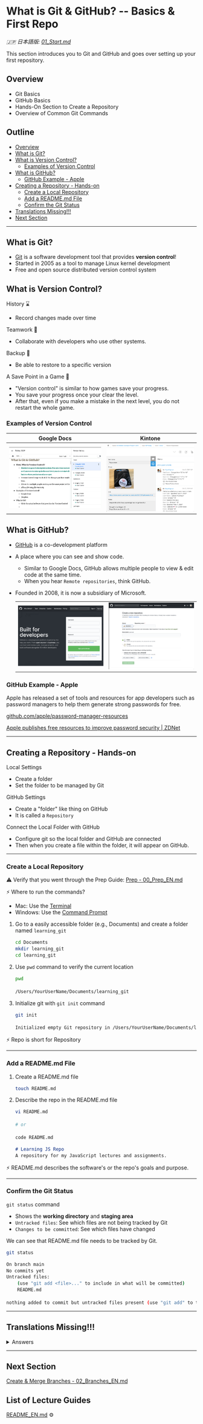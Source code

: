 # What is Git & GitHub? -- Basics & First Repo

_🇯🇵 日本語版: [01_Start.md](01_Start.md)_

This section introduces you to Git and GitHub and goes over setting up your first repository.

## Overview
* Git Basics
* GitHub Basics
* Hands-On Section to Create a Repository
* Overview of Common Git Commands

## Outline <!-- omit in toc -->
* [Overview](#overview)
* [What is Git?](#what-is-git)
* [What is Version Control?](#what-is-version-control)
  * [Examples of Version Control](#examples-of-version-control)
* [What is GitHub?](#what-is-github)
  * [GitHub Example - Apple](#github-example---apple)
* [Creating a Repository - Hands-on](#creating-a-repository---hands-on)
  * [Create a Local Repository](#create-a-local-repository)
  * [Add a README.md File](#add-a-readmemd-file)
  * [Confirm the Git Status](#confirm-the-git-status)
* [Translations Missing!!!](#translations-missing)
* [Next Section](#next-section)

---

## What is Git?
* [Git](https://git-scm.com/) is a software development tool that provides __version control__!
* Started in 2005 as a tool to manage Linux kernel development
* Free and open source distributed version control system

## What is Version Control?
History ⌛
* Record changes made over time

Teamwork 💪
* Collaborate with developers who use other systems.

Backup 💾
* Be able to restore to a specific version

A Save Point in a Game 📌
* "Version control" is similar to how games save your progress.
* You save your progress once your clear the level.
* After that, even if you make a mistake in the next level, you do not restart the whole game.

### Examples of Version Control

  | Google Docs                                                  | Kintone                                                |
  | ------------------------------------------------------------ | ------------------------------------------------------ |
  | ![Google Doc Version History](img/01_Start_GoogleDoc.png) | ![Kintone Record History](img/01_Start_Kintone.png) |

## What is GitHub?

* [GitHub](https://github.com/) is a co-development platform
* A place where you can see and show code.
  * Similar to Google Docs, GitHub allows multiple people to view & edit code at the same time.
  * When you hear `Remote repositories`, think GitHub.
* Founded in 2008, it is now a subsidiary of Microsoft.

  |                                                       |                                                  |
  | ----------------------------------------------------- | ------------------------------------------------ |
  | ![New GitHub Account](img/00_Start_GitHub_New.png) | ![New Repo](img/00_Start_GitHub_Repo_New.png) |

### GitHub Example - Apple
Apple has released a set of tools and resources for app developers such as password managers to help them generate strong passwords for free.

[github.com/apple/password-manager-resources](https://github.com/apple/password-manager-resources)

[Apple publishes free resources to improve password security | ZDNet](https://www.zdnet.com/article/apple-publishes-free-resources-to-improve-password-security/)

---

## Creating a Repository - Hands-on
Local Settings
* Create a folder
* Set the folder to be managed by Git

GitHub Settings
* Create a "folder" like thing on GitHub
* It is called a `Repository`

Connect the Local Folder with GitHub
* Configure git so the local folder and GitHub are connected
* Then when you create a file within the folder, it will appear on GitHub.

---

### Create a Local Repository

⚠️ Verify that you went through the Prep Guide: [Prep - 00_Prep_EN.md](00_Prep_EN.md)

⚡ Where to run the commands?
* Mac: Use the [Terminal](https://support.apple.com/guide/terminal/welcome/mac)
* Windows: Use the [Command Prompt](https://en.wikipedia.org/wiki/Cmd.exe)

1. Go to a easily accessible folder (e.g., Documents) and create a folder named `learning_git`

    ```sh
    cd Documents
    mkdir learning_git
    cd learning_git
    ```

1. Use `pwd` command to verify the current location

    ```sh
    pwd

    /Users/YourUserName/Documents/learning_git
    ```

1. Initialize git with `git init` command

    ```sh
    git init

    Initialized empty Git repository in /Users/YourUserName/Documents/learning_git/.git/
    ```

⚡ Repo is short for Repository

---

### Add a README.md File

1. Create a README.md file

    ```sh
    touch README.md
    ```

1. Describe the repo in the README.md file

    ```sh
    vi README.md

    # or

    code README.md
    ```

    ```markdown
    # Learning JS Repo
    A repository for my JavaScript lectures and assignments.
    ```

⚡ README.md describes the software's or the repo's goals and purpose.

---

### Confirm the Git Status

`git status` command
* Shows the __working directory__ and __staging area__
* `Untracked files`: See which files are not being tracked by Git
* `Changes to be committed`: See which files have changed

We can see that README.md file needs to be tracked by Git.

```sh
git status
```

```sh
On branch main
No commits yet
Untracked files:
    (use "git add <file>..." to include in what will be committed)
    README.md

nothing added to commit but untracked files present (use "git add" to track)
```

---
Translations Missing!!!
---

<details>
  <summary>Answers</summary>

1. How is Git & GitHub related?
    * GitHub is the __hub__ or the collection of everyone's Git
    * GitHub is a popular __remote repo__ option
1. Which do you start with, `git add` or `git commit`?
    * First, use `git add` to gather the individual changes
    * Then, use `git commit` to bundle the changes
1. What is the `git push` command?
    * Use `git push` to upload the __commit__ to the remote repo
    * Use `git fetch` to retrieve the latest version of the repo

</details>

---

## Next Section
[Create & Merge Branches - 02_Branches_EN.md](02_Branches_EN.md)

## List of Lecture Guides <!-- omit in toc -->
[README_EN.md](README_EN.md) ⚙️
